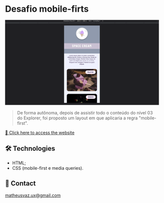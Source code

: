 # Desafio mobile-firts

![preview](./images/preview-space-cream.png)

> De forma autônoma, depois de assistir todo o conteúdo do nível 03 do Explorer, foi proposto um layout em que aplicaria a regra "mobile-first".

[🔗 Click here to access the website](https://matheusvaz-dev.github.io/mobile-first-intermediary-phase-09/)

## 🛠️ Technologies

- HTML;
- CSS (mobile-first e media queries).

## 📧 Contact

matheusvaz.ux@gmail.com
